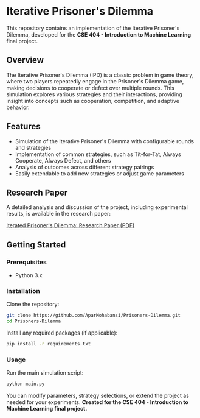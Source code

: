 # Iterative Prisoner's Dilemma

This repository contains an implementation of the Iterative Prisoner's Dilemma, developed for the **CSE 404 - Introduction to Machine Learning** final project.

## Overview

The Iterative Prisoner's Dilemma (IPD) is a classic problem in game theory, where two players repeatedly engage in the Prisoner's Dilemma game, making decisions to cooperate or defect over multiple rounds. This simulation explores various strategies and their interactions, providing insight into concepts such as cooperation, competition, and adaptive behavior.

## Features

- Simulation of the Iterative Prisoner's Dilemma with configurable rounds and strategies
- Implementation of common strategies, such as Tit-for-Tat, Always Cooperate, Always Defect, and others
- Analysis of outcomes across different strategy pairings
- Easily extendable to add new strategies or adjust game parameters

## Research Paper

A detailed analysis and discussion of the project, including experimental results, is available in the research paper:

[Iterated Prisoner's Dilemma: Research Paper (PDF)](https://www.scott-haakenson.com/IPD-Research-Paper.pdf)

## Getting Started

### Prerequisites

- Python 3.x

### Installation

Clone the repository:
```bash
git clone https://github.com/AparMohabansi/Prisoners-Dilemma.git
cd Prisoners-Dilemma
```

Install any required packages (if applicable):
```bash
pip install -r requirements.txt
```

### Usage

Run the main simulation script:
```bash
python main.py
```

You can modify parameters, strategy selections, or extend the project as needed for your experiments.
**Created for the CSE 404 - Introduction to Machine Learning final project.**
